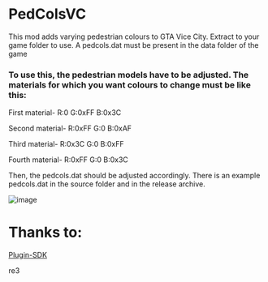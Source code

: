 # PedColsVC
This mod adds varying pedestrian colours to GTA Vice City. Extract to your game folder to use. A pedcols.dat must be present in the data folder of the game
 
 
### To use this, the pedestrian models have to be adjusted. The materials for which you want colours to change must be like this:



First material- R:0 G:0xFF B:0x3C

Second material- R:0xFF G:0 B:0xAF

Third material- R:0x3C G:0 B:0xFF

Fourth material- R:0xFF G:0 B:0x3C


Then, the pedcols.dat should be adjusted accordingly. There is an example pedcols.dat in the source folder and in the release archive.

![image](https://github.com/user-attachments/assets/9b1c3808-858c-47a1-bdad-8053efeff9b1)

# Thanks to:
<a href="https://github.com/DK22Pac/plugin-sdk">Plugin-SDK</a>

re3

